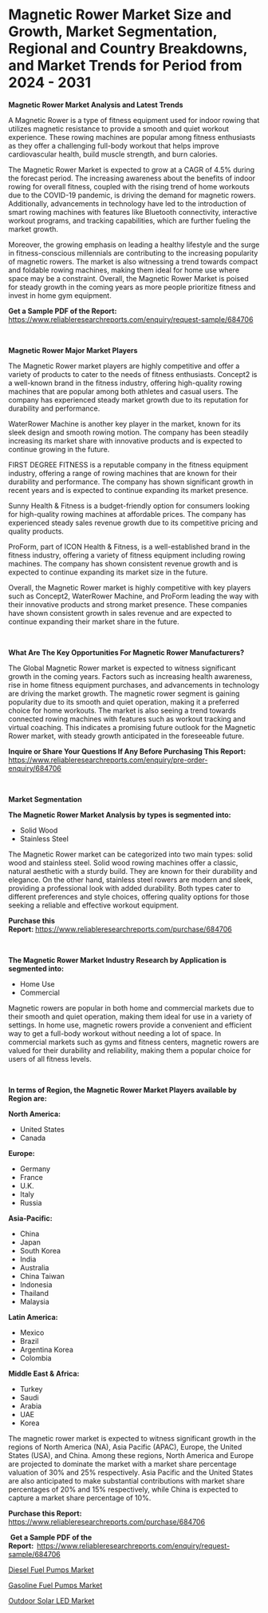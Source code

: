 <p><h1>Magnetic Rower Market Size and Growth, Market Segmentation, Regional and Country Breakdowns, and Market Trends for Period from 2024 -  2031</h1></p><p><strong>Magnetic Rower Market Analysis and Latest Trends</strong></p>
<p><p>A Magnetic Rower is a type of fitness equipment used for indoor rowing that utilizes magnetic resistance to provide a smooth and quiet workout experience. These rowing machines are popular among fitness enthusiasts as they offer a challenging full-body workout that helps improve cardiovascular health, build muscle strength, and burn calories.</p><p>The Magnetic Rower Market is expected to grow at a CAGR of 4.5% during the forecast period. The increasing awareness about the benefits of indoor rowing for overall fitness, coupled with the rising trend of home workouts due to the COVID-19 pandemic, is driving the demand for magnetic rowers. Additionally, advancements in technology have led to the introduction of smart rowing machines with features like Bluetooth connectivity, interactive workout programs, and tracking capabilities, which are further fueling the market growth.</p><p>Moreover, the growing emphasis on leading a healthy lifestyle and the surge in fitness-conscious millennials are contributing to the increasing popularity of magnetic rowers. The market is also witnessing a trend towards compact and foldable rowing machines, making them ideal for home use where space may be a constraint. Overall, the Magnetic Rower Market is poised for steady growth in the coming years as more people prioritize fitness and invest in home gym equipment.</p></p>
<p><strong>Get a Sample PDF of the Report:&nbsp;</strong> <a href="https://www.reliableresearchreports.com/enquiry/request-sample/684706">https://www.reliableresearchreports.com/enquiry/request-sample/684706</a></p>
<p>&nbsp;</p>
<p><strong>Magnetic Rower Major Market Players</strong></p>
<p><p>The Magnetic Rower market players are highly competitive and offer a variety of products to cater to the needs of fitness enthusiasts. Concept2 is a well-known brand in the fitness industry, offering high-quality rowing machines that are popular among both athletes and casual users. The company has experienced steady market growth due to its reputation for durability and performance.</p><p>WaterRower Machine is another key player in the market, known for its sleek design and smooth rowing motion. The company has been steadily increasing its market share with innovative products and is expected to continue growing in the future.</p><p>FIRST DEGREE FITNESS is a reputable company in the fitness equipment industry, offering a range of rowing machines that are known for their durability and performance. The company has shown significant growth in recent years and is expected to continue expanding its market presence.</p><p>Sunny Health & Fitness is a budget-friendly option for consumers looking for high-quality rowing machines at affordable prices. The company has experienced steady sales revenue growth due to its competitive pricing and quality products.</p><p>ProForm, part of ICON Health & Fitness, is a well-established brand in the fitness industry, offering a variety of fitness equipment including rowing machines. The company has shown consistent revenue growth and is expected to continue expanding its market size in the future.</p><p>Overall, the Magnetic Rower market is highly competitive with key players such as Concept2, WaterRower Machine, and ProForm leading the way with their innovative products and strong market presence. These companies have shown consistent growth in sales revenue and are expected to continue expanding their market share in the future.</p></p>
<p>&nbsp;</p>
<p><strong>What Are The Key Opportunities For Magnetic Rower Manufacturers?</strong></p>
<p><p>The Global Magnetic Rower market is expected to witness significant growth in the coming years. Factors such as increasing health awareness, rise in home fitness equipment purchases, and advancements in technology are driving the market growth. The magnetic rower segment is gaining popularity due to its smooth and quiet operation, making it a preferred choice for home workouts. The market is also seeing a trend towards connected rowing machines with features such as workout tracking and virtual coaching. This indicates a promising future outlook for the Magnetic Rower market, with steady growth anticipated in the foreseeable future.</p></p>
<p><strong>Inquire or Share Your Questions If Any Before Purchasing This Report:</strong> <a href="https://www.reliableresearchreports.com/enquiry/pre-order-enquiry/684706">https://www.reliableresearchreports.com/enquiry/pre-order-enquiry/684706</a></p>
<p>&nbsp;</p>
<p><strong>Market Segmentation</strong></p>
<p><strong>The Magnetic Rower Market Analysis by types is segmented into:</strong></p>
<p><ul><li>Solid Wood</li><li>Stainless Steel</li></ul></p>
<p><p>The Magnetic Rower market can be categorized into two main types: solid wood and stainless steel. Solid wood rowing machines offer a classic, natural aesthetic with a sturdy build. They are known for their durability and elegance. On the other hand, stainless steel rowers are modern and sleek, providing a professional look with added durability. Both types cater to different preferences and style choices, offering quality options for those seeking a reliable and effective workout equipment.</p></p>
<p><strong>Purchase this Report:&nbsp;</strong><a href="https://www.reliableresearchreports.com/purchase/684706">https://www.reliableresearchreports.com/purchase/684706</a></p>
<p>&nbsp;</p>
<p><strong>The Magnetic Rower Market Industry Research by Application is segmented into:</strong></p>
<p><ul><li>Home Use</li><li>Commercial</li></ul></p>
<p><p>Magnetic rowers are popular in both home and commercial markets due to their smooth and quiet operation, making them ideal for use in a variety of settings. In home use, magnetic rowers provide a convenient and efficient way to get a full-body workout without needing a lot of space. In commercial markets such as gyms and fitness centers, magnetic rowers are valued for their durability and reliability, making them a popular choice for users of all fitness levels.</p></p>
<p>&nbsp;</p>
<p><strong>In terms of Region, the Magnetic Rower Market Players available by Region are:</strong></p>
<p>
    <p> <strong> North America: </strong>
        <ul>
            <li>United States</li>
            <li>Canada</li>
        </ul>
        </p> 
    <p> <strong> Europe: </strong>
        <ul>
            <li>Germany</li>
            <li>France</li>
            <li>U.K.</li>
            <li>Italy</li>
            <li>Russia</li>
        </ul>
        </p> 
    <p> <strong> Asia-Pacific: </strong>
        <ul>
            <li>China</li>
            <li>Japan</li>
            <li>South Korea</li>
            <li>India</li>
            <li>Australia</li>
            <li>China Taiwan</li>
            <li>Indonesia</li>
            <li>Thailand</li>
            <li>Malaysia</li>
        </ul>
        </p> 
    <p> <strong> Latin America: </strong>
        <ul>
            <li>Mexico</li>
            <li>Brazil</li>
            <li>Argentina Korea</li>
            <li>Colombia</li>
        </ul>
        </p> 
    <p> <strong> Middle East & Africa: </strong>
        <ul>
            <li>Turkey</li>
            <li>Saudi</li>
            <li>Arabia</li>
            <li>UAE</li>
            <li>Korea</li>
        </ul>
    </p>
    </p>
<p><p>The magnetic rower market is expected to witness significant growth in the regions of North America (NA), Asia Pacific (APAC), Europe, the United States (USA), and China. Among these regions, North America and Europe are projected to dominate the market with a market share percentage valuation of 30% and 25% respectively. Asia Pacific and the United States are also anticipated to make substantial contributions with market share percentages of 20% and 15% respectively, while China is expected to capture a market share percentage of 10%.</p></p>
<p><strong>Purchase this Report: </strong><a href="https://www.reliableresearchreports.com/purchase/684706">https://www.reliableresearchreports.com/purchase/684706</a></p>
<p>&nbsp;<strong>Get a Sample PDF of the Report:&nbsp;&nbsp;</strong><a href="https://www.reliableresearchreports.com/enquiry/request-sample/684706">https://www.reliableresearchreports.com/enquiry/request-sample/684706</a></p>
<p><strong></strong></p>
<p><p><a href="https://adventurous-uranium-ef9.notion.site/Global-Diesel-Fuel-Pumps-Market-by-Types-Applications-and-Major-Players-with-Regional-Growth-Rate-16fb9495ca76421da7292aa76fba6da7">Diesel Fuel Pumps Market</a></p><p><a href="https://carnation-joke-41f.notion.site/Gasoline-Fuel-Pumps-Market-Size-Furnishes-Valuable-Information-Encompassing-Market-Share-Market-Tre-ad2f33725d284811ab3b41fcb7b1ea1e">Gasoline Fuel Pumps Market</a></p><p><a href="https://github.com/BryceTownsendr/Market-Research-Report-List-4/blob/main/outdoor-solar-led-market.md">Outdoor Solar LED Market</a></p></p>